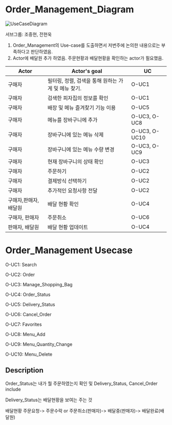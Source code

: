 # Order_Management_Diagram
![UseCaseDiagram](https://user-images.githubusercontent.com/29910793/114296154-889acf00-9ae4-11eb-8198-1341aeda2539.png)

서브그룹: 조중현, 전현욱
1. Order_Management의 Use-case를 도출하면서 저번주에 논의한 내용으로는 부족하다고 판단하였음. 
2. Actor에 배달원 추가 하였음. 주문현황과 배달현황을 확인하는 actor가 필요했음. 

|      Actor  |Actor's goal         |UC                   
|--------------|--------------------|------------------
|구매자 |필터링, 정렬, 검색을 통해 원하는 가게 및 메뉴 찾기. |O-UC1             
|구매자 |검색한 피자집의 정보를 확인 |O-UC1    
|구매자 |배장 및 메뉴 즐겨찾기 기능 이용 |O-UC5
|구매자 |메뉴를 장바구니에 추가 |O-UC3, O-UC8
|구매자 |장바구니에 있는 메뉴 삭제 |O-UC3, O-UC10     
|구매자 |장바구니에 있는 메뉴 수량 변경 |O-UC3, O-UC9 
|구매자 |현재 장바구니의 상태 확인|O-UC3 
|구매자 |주문하기|O-UC2
|구매자 |결제방식 선택하기 |O-UC2 
|구매자 |추가적인 요청사항 전달 |O-UC2 
|구매자,판매자,배달원 |배달 현황 확인 |O-UC4  
|구매자, 판매자 |주문취소 |O-UC6
|판매자, 배달원 |배달 현황 업데이트 |O-UC4

# Order_Management Usecase

O-UC1: Search

O-UC2: Order

O-UC3: Manage_Shopping_Bag

O-UC4: Order_Status

O-UC5: Delivery_Status

O-UC6: Cancel_Order

O-UC7: Favorites

O-UC8: Menu_Add

O-UC9: Menu_Quantity_Change

O-UC10: Menu_Delete

## Description

Order_Status는 내가 뭘 주문하였는지 확인 및 Delivery_Status, Cancel_Order include

Delivery_Status는 배달현황을 보여는 주는 것

배달현황
주문요청-> 주문수락 or 주문취소(판매자)-> 배달중(판매자)-> 배달완료(배달원)

